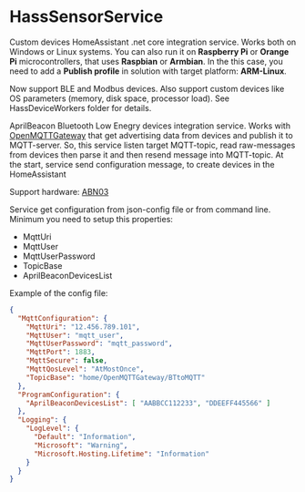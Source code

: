 # HassSensorService
Custom devices HomeAssistant .net core integration service. Works both on Windows or Linux systems. You can also run it on **Raspberry Pi** or **Orange Pi** microcontrollers, that uses **Raspbian** or **Armbian**. In the this case, you need to add a **Publish profile** in solution with target platform: **ARM-Linux**.

Now support BLE and Modbus devices. Also support custom devices like OS parameters (memory, disk space, processor load). See HassDeviceWorkers folder for details.

AprilBeacon Bluetooth Low Enegry devices integration service.
Works with [OpenMQTTGateway](https://docs.openmqttgateway.com/) that get advertising data from devices and publish it to MQTT-server.
So, this service listen target MQTT-topic, read raw-messages from devices then parse it and then resend message into MQTT-topic.
At the start, service send configuration message, to create devices in the HomeAssistant

Support hardware:
[ABN03](https://wiki.aprbrother.com/en/ABSensor.html#absensor-n03)

Service get configuration from json-config file or from command line.
Minimum you need to setup this properties:
* MqttUri
* MqttUser
* MqttUserPassword
* TopicBase
* AprilBeaconDevicesList

Example of the config file:
```json
{
  "MqttConfiguration": {
    "MqttUri": "12.456.789.101",
    "MqttUser": "mqtt_user",
    "MqttUserPassword": "mqtt_password",
    "MqttPort": 1883,
    "MqttSecure": false,
    "MqttQosLevel": "AtMostOnce",
    "TopicBase": "home/OpenMQTTGateway/BTtoMQTT"
  },
  "ProgramConfiguration": {
    "AprilBeaconDevicesList": [ "AABBCC112233", "DDEEFF445566" ]
  },
  "Logging": {
    "LogLevel": {
      "Default": "Information",
      "Microsoft": "Warning",
      "Microsoft.Hosting.Lifetime": "Information"
    }
  }
}
```
